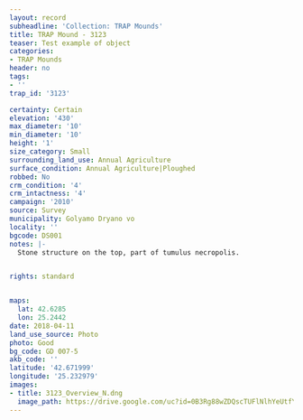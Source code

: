 ```yaml
---
layout: record
subheadline: 'Collection: TRAP Mounds'
title: TRAP Mound - 3123
teaser: Test example of object
categories:
- TRAP Mounds
header: no
tags:
- ''
trap_id: '3123'

certainty: Certain
elevation: '430'
max_diameter: '10'
min_diameter: '10'
height: '1'
size_category: Small
surrounding_land_use: Annual Agriculture
surface_condition: Annual Agriculture|Ploughed
robbed: No
crm_condition: '4'
crm_intactness: '4'
campaign: '2010'
source: Survey
municipality: Golyamo Dryano vo
locality: ''
bgcode: DS001
notes: |-
  Stone structure on the top, part of tumulus necropolis.


rights: standard


maps:
  lat: 42.6285
  lon: 25.2442
date: 2018-04-11
land_use_source: Photo
photo: Good
bg_code: GD 007-5
akb_code: ''
latitude: '42.671999'
longitude: '25.232979'
images:
- title: 3123_Overview_N.dng
  image_path: https://drive.google.com/uc?id=0B3Rg88wZDQscTUFlNlhYeUtfYzQ
---
```

